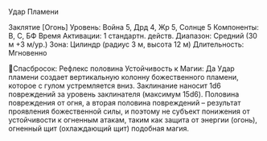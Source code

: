 
Удар Пламени

Заклятие [Огонь]
Уровень: Война 5, Дрд 4, Жр 5, Солнце 5
Компоненты: В, С, БФ
Время Активации: 1 стандартн. действ.
Диапазон: Средний (30 м +3 м/ур.)
Зона: Цилиндр (радиус 3 м, высота 12 м)
Длительность: Мгновенно

Спасбросок: Рефлекс половина
Устойчивость к Магии: Да
Удар пламени создает вертикальную колонну божественного пламени, которое
с гулом устремляется вниз. Заклинание
наносит 1d6 повреждений за уровень заклинателя (максимум 15d6). Половина
повреждения от огня, а вторая половина
повреждений – результат проявления божественной силы, и поэтому не субъект
понижения от устойчивости к огненным
атакам, таким как защита от энергии
(огонь), огненный щит (охлаждающий
щит) подобная магия.